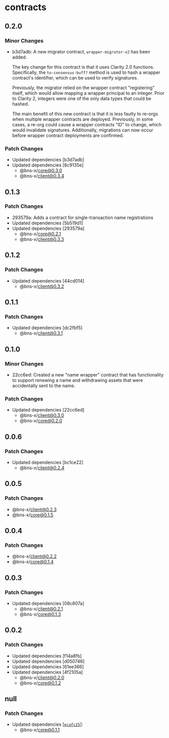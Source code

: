 # contracts

## 0.2.0

### Minor Changes

- b3d7adb: A new migrator contract, `wrapper-migrator-v2` has been added.

  The key change for this contract is that it uses Clarity 2.0 functions. Specifically, the `to-consensus-buff?` method is used to hash a wrapper contract's identifier, which can be used to verify signatures.

  Previously, the migrator relied on the wrapper contract "registering" itself, which would allow mapping a wrapper principal to an integer. Prior to Clarity 2, integers were one of the only data types that could be hashed.

  The main benefit of this new contract is that it is less faulty to re-orgs when multiple wrapper contracts are deployed. Previously, in some cases, a re-org could cause a wrapper contracts "ID" to change, which would invalidate signatures. Additionally, migrations can now occur before wrapper contract deployments are confirmed.

### Patch Changes

- Updated dependencies [b3d7adb]
- Updated dependencies [8c9135e]
  - @bns-x/core@0.3.0
  - @bns-x/client@0.3.4

## 0.1.3

### Patch Changes

- 293579a: Adds a contract for single-transaction name registrations
- Updated dependencies [5b519d1]
- Updated dependencies [293579a]
  - @bns-x/core@0.2.1
  - @bns-x/client@0.3.3

## 0.1.2

### Patch Changes

- Updated dependencies [44cd014]
  - @bns-x/client@0.3.2

## 0.1.1

### Patch Changes

- Updated dependencies [dc2fbf5]
  - @bns-x/client@0.3.1

## 0.1.0

### Minor Changes

- 22cc6ed: Created a new "name wrapper" contract that has functionality to support renewing a name and withdrawing assets that were accidentally sent to the name.

### Patch Changes

- Updated dependencies [22cc6ed]
  - @bns-x/client@0.3.0
  - @bns-x/core@0.2.0

## 0.0.6

### Patch Changes

- Updated dependencies [bc1ce22]
  - @bns-x/client@0.2.4

## 0.0.5

### Patch Changes

- @bns-x/client@0.2.3
- @bns-x/core@0.1.5

## 0.0.4

### Patch Changes

- @bns-x/client@0.2.2
- @bns-x/core@0.1.4

## 0.0.3

### Patch Changes

- Updated dependencies [08c807a]
  - @bns-x/client@0.2.1
  - @bns-x/core@0.1.3

## 0.0.2

### Patch Changes

- Updated dependencies [f14a8fb]
- Updated dependencies [d050746]
- Updated dependencies [61ee366]
- Updated dependencies [4f2105a]
  - @bns-x/client@0.2.0
  - @bns-x/core@0.1.2

## null

### Patch Changes

- Updated dependencies [[`ecafc25`](https://github.com/mechanismHQ/bns-x/commit/ecafc25afbbb1892a3ab6483e11dc4af13765e28)]:
  - @bns-x/core@0.1.1
